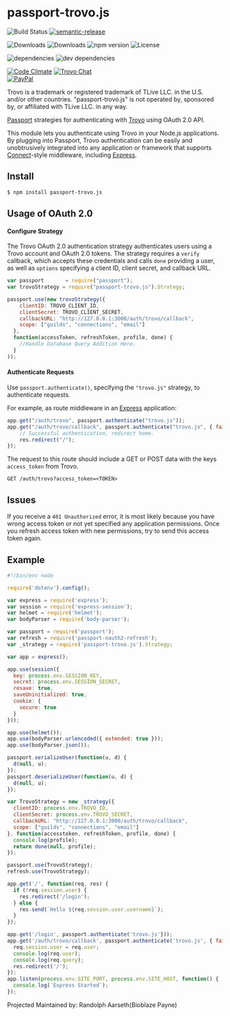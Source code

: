 # passport-trovo.js

![Build Status](https://img.shields.io/travis/Bioblaze/passport-trovo.js.svg)
[![semantic-release](https://img.shields.io/badge/%20%20%F0%9F%93%A6%F0%9F%9A%80-semantic--release-e10079.svg)](https://github.com/semantic-release/semantic-release)

![Downloads](https://img.shields.io/npm/dm/passport-trovo.js.svg)
![Downloads](https://img.shields.io/npm/dt/passport-trovo.js.svg)
![npm version](https://img.shields.io/npm/v/passport-trovo.js.svg)
![License](https://img.shields.io/npm/l/passport-trovo.js.svg)

![dependencies](https://img.shields.io/david/Bioblaze/passport-trovo.js.svg)
![dev dependencies](https://img.shields.io/david/dev/Bioblaze/passport-trovo.js.svg)

[![Code Climate](https://codeclimate.com/github/Bioblaze/passport-trovo.js/badges/gpa.svg)](https://codeclimate.com/github/Bioblaze/passport-trovo.js)
[![Trovo Chat](https://img.shields.io/discord/728527921504845884.svg)](https://discord.gg/abQqEEC)  
[![PayPal](https://img.shields.io/badge/paypal-donate-yellow.svg)](https://paypal.me/BioblazePayne)

Trovo is a trademark or registered trademark of TLive LLC. in the U.S. and/or other countries. "passport-trovo.js" is not operated by, sponsored by, or affiliated with TLive LLC. in any way.

[Passport](http://passportjs.org/) strategies for authenticating with [Trovo](https://trovo.live/)
using OAuth 2.0 API.

This module lets you authenticate using Trovo in your Node.js applications.
By plugging into Passport, Trovo authentication can be easily and
unobtrusively integrated into any application or framework that supports
[Connect](http://www.senchalabs.org/connect/)-style middleware, including
[Express](http://expressjs.com/).

## Install
```bash
$ npm install passport-trovo.js
```
## Usage of OAuth 2.0

#### Configure Strategy

The Trovo OAuth 2.0 authentication strategy authenticates users using a Trovo
account and OAuth 2.0 tokens. The strategy requires a `verify` callback, which
accepts these credentials and calls `done` providing a user, as well as
`options` specifying a client ID, client secret, and callback URL.

```javascript
var passport       = require("passport");
var trovoStrategy = require("passport-trovo.js").Strategy;

passport.use(new trovoStrategy({
    clientID: TROVO_CLIENT_ID,
    clientSecret: TROVO_CLIENT_SECRET,
    callbackURL: "http://127.0.0.1:3000/auth/trovo/callback",
    scope: ["guilds", "connections", "email"]
  },
  function(accessToken, refreshToken, profile, done) {
    //Handle Database Query Addition Here.
  }
));
```

#### Authenticate Requests

Use `passport.authenticate()`, specifying the `"trovo.js"` strategy, to
authenticate requests.

For example, as route middleware in an [Express](http://expressjs.com/)
application:

```javascript
app.get("/auth/trovo", passport.authenticate("trovo.js"));
app.get("/auth/trovo/callback", passport.authenticate("trovo.js", { failureRedirect: "/" }), function(req, res) {
    // Successful authentication, redirect home.
    res.redirect("/");
});
```

The request to this route should include a GET or POST data with the keys `access_token` from Trovo.

```
GET /auth/trovo?access_token=<TOKEN>
```

## Issues

If you receive a `401 Unauthorized` error, it is most likely because you have wrong access token or not yet specified any application permissions.
Once you refresh access token with new permissions, try to send this access token again.

## Example

```javascript
#!/bin/env node

require('dotenv').config();

var express = require('express');
var session = require('express-session');
var helmet = require('helmet');
var bodyParser = require('body-parser');

var passport = require('passport');
var refresh = require('passport-oauth2-refresh');
var _strategy = require('passport-trovo.js').Strategy;

var app = express();

app.use(session({
  key: process.env.SESSION_KEY,
  secret: process.env.SESSION_SECRET,
  resave: true,
  saveUninitialized: true,
  cookie: {
    secure: true
  }
}));

app.use(helmet());
app.use(bodyParser.urlencoded({ extended: true }));
app.use(bodyParser.json());

passport.serializeUser(function(u, d) {
  d(null, u);
});
passport.deserializeUser(function(u, d) {
  d(null, u);
});

var TrovoStrategy = new _strategy({
  clientID: process.env.TROVO_ID,
  clientSecret: process.env.TROVO_SECRET,
  callbackURL: "http://127.0.0.1:3000/auth/trovo/callback",
  scope: ["guilds", "connections", "email"]
}, function(accesstoken, refreshToken, profile, done) {
  console.log(profile);
  return done(null, profile);
});

passport.use(TrovoStrategy);
refresh.use(TrovoStrategy);

app.get('/', function(req, res) {
  if (!req.session.user) {
    res.redirect('/login');
  } else {
    res.send(`Hello ${req.session.user.username}`);
  }
});

app.get('/login', passport.authenticate('trovo.js'}));
app.get('/auth/trovo/callback', passport.authenticate('trovo.js', { failureRedirect: '/' }), function(req, res) {
  req.session.user = req.user;
  console.log(req.user);
  console.log(req.query);
  res.redirect('/');
});
app.listen(process.env.SITE_PORT, process.env.SITE_HOST, function() {
  console.log(`Express Started`);
});

```

Projected Maintained by: Randolph Aarseth(Bioblaze Payne)
